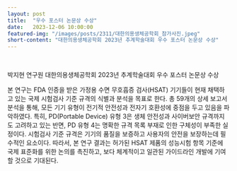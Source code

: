 ```yaml
---
layout: post
title:  "우수 포스터 논문상 수상" 
date:   2023-12-06 10:00:00
featured-img: "/images/posts/2311/대한의용생체공학회_참가사진.jpeg"
short-content: "대한의용생체공학회 2023년 추계학술대회 우수 포스터 논문상 수상" 
---
```


<br> 

<!-- <span class="image featured"><img src="/images/posts/2311/대한의용생체공학회_우수논문상수상.jpeg" alt="" style="width:50%; height: auto;"></span> -->

박지현 연구원 대한의용생체공학회 2023년 추계학술대회 우수 포스터 논문상 수상 

본 연구는 FDA 인증을 받은 가정용 수면 무호흡증 검사(HSAT) 기기들이 현재 채택하고 있는 국제
시험검사 기준 규격의 식별과 분석을 목표로 한다. 총 59개의 상세 보고서 분석을 통해, 모든 기기
유형이 전기적 안전성과 전자기 호환성에 중점을 두고 있음을 파악하였다. 특히, PD(Portable
Device) 유형 3은 생체 안전성과 사이버보안 규격까지도 고려하고 있는 반면, PD 유형 4는
명확한 규격 목록 부재로 인한 구체성이 부족한 실정이다. 시험검사 기준 규격은 기기의 품질을
보증하고 사용자의 안전을 보장하는데 필수적인 요소이다. 따라서, 본 연구 결과는 허가된 HSAT
제품의 성능시험 항목 기준에 국제 표준화를 위한 논의를 촉진하고, 보다 체계적이고 일관된
가이드라인 개발에 기여할 것으로 기대된다.


